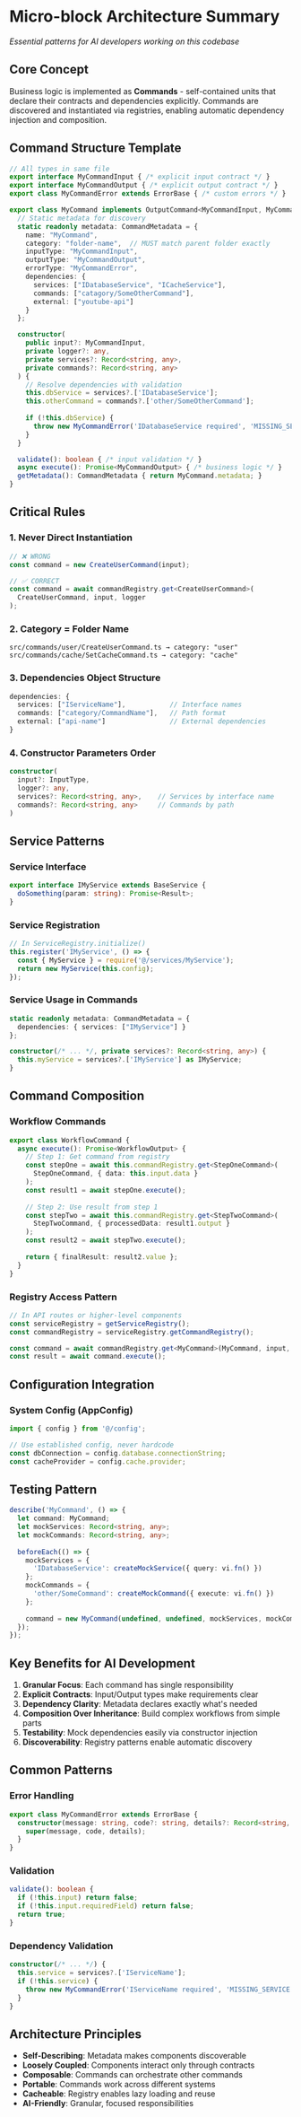 # Micro-block Architecture Summary

*Essential patterns for AI developers working on this codebase*

## Core Concept

Business logic is implemented as **Commands** - self-contained units that declare their contracts and dependencies explicitly. Commands are discovered and instantiated via registries, enabling automatic dependency injection and composition.

## Command Structure Template

```typescript
// All types in same file
export interface MyCommandInput { /* explicit input contract */ }
export interface MyCommandOutput { /* explicit output contract */ }
export class MyCommandError extends ErrorBase { /* custom errors */ }

export class MyCommand implements OutputCommand<MyCommandInput, MyCommandOutput, MyCommandError> {
  // Static metadata for discovery
  static readonly metadata: CommandMetadata = {
    name: "MyCommand",
    category: "folder-name",  // MUST match parent folder exactly
    inputType: "MyCommandInput",
    outputType: "MyCommandOutput", 
    errorType: "MyCommandError",
    dependencies: {
      services: ["IDatabaseService", "ICacheService"],
      commands: ["catagory/SomeOtherCommand"], 
      external: ["youtube-api"]
    }
  };

  constructor(
    public input?: MyCommandInput,
    private logger?: any,
    private services?: Record<string, any>,
    private commands?: Record<string, any>
  ) {
    // Resolve dependencies with validation
    this.dbService = services?.['IDatabaseService'];
    this.otherCommand = commands?.['other/SomeOtherCommand'];
    
    if (!this.dbService) {
      throw new MyCommandError('IDatabaseService required', 'MISSING_SERVICE');
    }
  }

  validate(): boolean { /* input validation */ }
  async execute(): Promise<MyCommandOutput> { /* business logic */ }
  getMetadata(): CommandMetadata { return MyCommand.metadata; }
}
```

## Critical Rules

### 1. Never Direct Instantiation
```typescript
// ❌ WRONG
const command = new CreateUserCommand(input);

// ✅ CORRECT  
const command = await commandRegistry.get<CreateUserCommand>(
  CreateUserCommand, input, logger
);
```

### 2. Category = Folder Name
```
src/commands/user/CreateUserCommand.ts → category: "user"
src/commands/cache/SetCacheCommand.ts → category: "cache"
```

### 3. Dependencies Object Structure
```typescript
dependencies: {
  services: ["IServiceName"],           // Interface names
  commands: ["category/CommandName"],   // Path format
  external: ["api-name"]                // External dependencies
}
```

### 4. Constructor Parameters Order
```typescript
constructor(
  input?: InputType,
  logger?: any,
  services?: Record<string, any>,    // Services by interface name
  commands?: Record<string, any>     // Commands by path
)
```

## Service Patterns

### Service Interface
```typescript
export interface IMyService extends BaseService {
  doSomething(param: string): Promise<Result>;
}
```

### Service Registration
```typescript
// In ServiceRegistry.initialize()
this.register('IMyService', () => {
  const { MyService } = require('@/services/MyService');
  return new MyService(this.config);
});
```

### Service Usage in Commands
```typescript
static readonly metadata: CommandMetadata = {
  dependencies: { services: ["IMyService"] }
};

constructor(/* ... */, private services?: Record<string, any>) {
  this.myService = services?.['IMyService'] as IMyService;
}
```

## Command Composition

### Workflow Commands
```typescript
export class WorkflowCommand {
  async execute(): Promise<WorkflowOutput> {
    // Step 1: Get command from registry
    const stepOne = await this.commandRegistry.get<StepOneCommand>(
      StepOneCommand, { data: this.input.data }
    );
    const result1 = await stepOne.execute();
    
    // Step 2: Use result from step 1
    const stepTwo = await this.commandRegistry.get<StepTwoCommand>(
      StepTwoCommand, { processedData: result1.output }
    );
    const result2 = await stepTwo.execute();
    
    return { finalResult: result2.value };
  }
}
```

### Registry Access Pattern
```typescript
// In API routes or higher-level components
const serviceRegistry = getServiceRegistry();
const commandRegistry = serviceRegistry.getCommandRegistry();

const command = await commandRegistry.get<MyCommand>(MyCommand, input, logger);
const result = await command.execute();
```

## Configuration Integration

### System Config (AppConfig)
```typescript
import { config } from '@/config';

// Use established config, never hardcode
const dbConnection = config.database.connectionString;
const cacheProvider = config.cache.provider;
```
## Testing Pattern

```typescript
describe('MyCommand', () => {
  let command: MyCommand;
  let mockServices: Record<string, any>;
  let mockCommands: Record<string, any>;
  
  beforeEach(() => {
    mockServices = {
      'IDatabaseService': createMockService({ query: vi.fn() })
    };
    mockCommands = {
      'other/SomeCommand': createMockCommand({ execute: vi.fn() })
    };
    
    command = new MyCommand(undefined, undefined, mockServices, mockCommands);
  });
});
```

## Key Benefits for AI Development

1. **Granular Focus**: Each command has single responsibility
2. **Explicit Contracts**: Input/Output types make requirements clear  
3. **Dependency Clarity**: Metadata declares exactly what's needed
4. **Composition Over Inheritance**: Build complex workflows from simple parts
5. **Testability**: Mock dependencies easily via constructor injection
6. **Discoverability**: Registry patterns enable automatic discovery

## Common Patterns

### Error Handling
```typescript
export class MyCommandError extends ErrorBase {
  constructor(message: string, code?: string, details?: Record<string, any>) {
    super(message, code, details);
  }
}
```

### Validation
```typescript
validate(): boolean {
  if (!this.input) return false;
  if (!this.input.requiredField) return false;
  return true;
}
```

### Dependency Validation
```typescript
constructor(/* ... */) {
  this.service = services?.['IServiceName'];
  if (!this.service) {
    throw new MyCommandError('IServiceName required', 'MISSING_SERVICE');
  }
}
```

## Architecture Principles

- **Self-Describing**: Metadata makes components discoverable
- **Loosely Coupled**: Components interact only through contracts
- **Composable**: Commands can orchestrate other commands  
- **Portable**: Commands work across different systems
- **Cacheable**: Registry enables lazy loading and reuse
- **AI-Friendly**: Granular, focused responsibilities